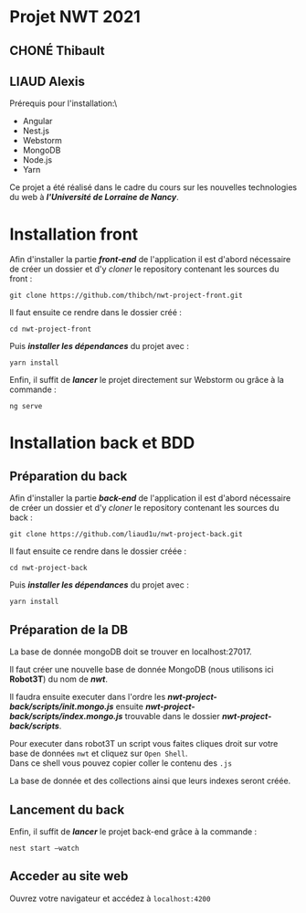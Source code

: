 # Projet NWT 2021
## CHONÉ Thibault
## LIAUD Alexis

Prérequis pour l'installation:\
- Angular
- Nest.js
- Webstorm
- MongoDB
- Node.js
- Yarn

Ce projet a été réalisé dans le cadre du cours sur les nouvelles technologies du web  à  _**l'Université de Lorraine de Nancy**_.

# Installation front

Afin d'installer la partie _**front-end**_ de l'application il est d'abord nécessaire de créer un dossier et d'y  _*cloner*_ le repository contenant les sources du front :

    git clone https://github.com/thibch/nwt-project-front.git

Il faut ensuite ce rendre dans le dossier créé :

    cd nwt-project-front

Puis  _**installer les dépendances**_ du projet avec :

    yarn install

Enfin, il suffit de  _**lancer**_ le projet directement sur Webstorm ou grâce à la commande :

    ng serve


# Installation back et BDD
## Préparation du back
Afin d'installer la partie _**back-end**_ de l'application il est d'abord nécessaire de créer un dossier et d'y  _*cloner*_ le repository contenant les sources du back :

    git clone https://github.com/liaud1u/nwt-project-back.git

Il faut ensuite ce rendre dans le dossier créée :

    cd nwt-project-back

Puis  _**installer les dépendances**_ du projet avec :

    yarn install

## Préparation de la DB

La base de donnée mongoDB doit se trouver en localhost:27017.

Il faut créer une nouvelle base de donnée MongoDB (nous utilisons ici **Robot3T**) du nom de _**nwt**_.

Il faudra ensuite executer dans l'ordre les _**nwt-project-back/scripts/init.mongo.js**_ ensuite _**nwt-project-back/scripts/index.mongo.js**_ trouvable dans le dossier _**nwt-project-back/scripts**_.

Pour executer dans robot3T un script vous faites cliques droit sur votre base de données `nwt` et cliquez sur `Open Shell`.\
Dans ce shell vous pouvez copier coller le contenu des `.js`

La base de donnée et des collections ainsi que leurs indexes seront créée.

## Lancement du back

Enfin, il suffit de  _**lancer**_ le projet back-end grâce à la commande :

    nest start —watch

## Acceder au site web

Ouvrez votre navigateur et accédez à `localhost:4200`

